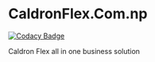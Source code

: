 # CaldronFlex.Com.np

[![Codacy Badge](https://api.codacy.com/project/badge/Grade/23d64c06666b4c2fa641362f816990b1)](https://app.codacy.com/gh/SusankShakya/CaldronFlex.Com.np?utm_source=github.com&utm_medium=referral&utm_content=SusankShakya/CaldronFlex.Com.np&utm_campaign=Badge_Grade)

Caldron Flex all in one business solution
